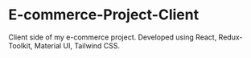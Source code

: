 # E-commerce-Project-Client
Client side of my e-commerce project. Developed using React, Redux-Toolkit, Material UI, Tailwind CSS.
